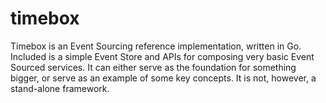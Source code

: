 # timebox

Timebox is an Event Sourcing reference implementation, written in Go. Included is a simple Event Store and APIs for composing very basic Event Sourced services. It can either serve as the foundation for something bigger, or serve as an example of some key concepts. It is not, however, a stand-alone framework.

